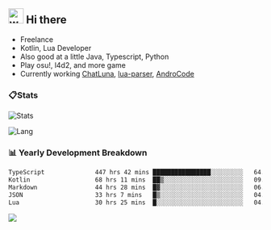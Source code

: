 ## <img alt="wave" src="https://raw.githubusercontent.com/MartinHeinz/MartinHeinz/master/wave.gif" width="30px"> Hi there

- Freelance
- Kotlin, Lua Developer
- Also good at a little Java, Typescript, Python
- Play osu!, l4d2, and more game
- Currently working [ChatLuna](https://github.com/ChatLunaLab), [lua-parser](https://github.com/dingyi222666/lua-parser), [AndroCode](https://github.com/dingyi222666/AndroCode)

### 📋Stats

![Stats](https://github-readme-stats.vercel.app/api?username=dingyi222666&show_icons=true&icon_color=47A69E&title_color=47A69E&count_private=true)    

![Lang](https://github-readme-stats.vercel.app/api/top-langs/?username=dingyi222666&layout=compact&title_color=47A69E&hide=html,css,c,c%2B%2B)   

### 📊 Yearly Development Breakdown

<!--START_SECTION:waka-->

```txt
TypeScript              447 hrs 42 mins ████████████████░░░░░░░░░   64.45 %
Kotlin                  68 hrs 11 mins  ██▒░░░░░░░░░░░░░░░░░░░░░░   09.82 %
Markdown                44 hrs 28 mins  █▓░░░░░░░░░░░░░░░░░░░░░░░   06.40 %
JSON                    33 hrs 7 mins   █▒░░░░░░░░░░░░░░░░░░░░░░░   04.77 %
Lua                     30 hrs 25 mins  █░░░░░░░░░░░░░░░░░░░░░░░░   04.38 %
```

<!--END_SECTION:waka-->

![](https://komarev.com/ghpvc/?username=dingyi222666)  

